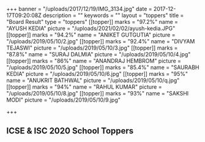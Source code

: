 +++
banner = "/uploads/2017/12/19/IMG_3134.jpg"
date = 2017-12-17T09:20:08Z
description = ""
keywords = ""
layout = "toppers"
title = "Board Result"
type = "toppers"
[[topper]]
marks = "97.2%"
name = "AYUSH KEDIA"
picture = "/uploads/2021/02/02/ayush-kedia.JPG"
[[topper]]
marks = "94.2%"
name = "ANIKET GUTGUTIA"
picture = "/uploads/2019/05/10/2.jpg"
[[topper]]
marks = "92.4%"
name = "DIVYAM TEJASWI"
picture = "/uploads/2019/05/10/3.jpg"
[[topper]]
marks = "87.8%"
name = "SURAJ DALMIA"
picture = "/uploads/2019/05/10/4.jpg"
[[topper]]
marks = "86%"
name = "ANANDRAJ HEMBROM"
picture = "/uploads/2019/05/10/5.jpg"
[[topper]]
marks = "85.4%"
name = "SAURABH KEDIA"
picture = "/uploads/2019/05/10/6.jpg"
[[topper]]
marks = "95%"
name = "ANUKRIT BATHWAL"
picture = "/uploads/2019/05/10/q.jpg"
[[topper]]
marks = "94%"
name = "RAHUL KUMAR"
picture = "/uploads/2019/05/10/8.jpg"
[[topper]]
marks = "93%"
name = "SAKSHI MODI"
picture = "/uploads/2019/05/10/9.jpg"

+++
## ICSE & ISC 2020 School Toppers